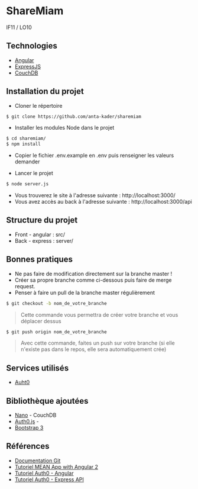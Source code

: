 
# ShareMiam

IF11 / LO10

## Technologies 

- [Angular](https://angular.io/)
- [ExpressJS](http://expressjs.com/)
- [CouchDB](http://couchdb.apache.org/)

## Installation du projet

- Cloner le répertoire
```sh
$ git clone https://github.com/anta-kader/sharemiam
```

- Installer les modules Node dans le projet
```sh
$ cd sharemiam/
$ npm install
```

- Copier le fichier .env.example en .env puis renseigner les valeurs demander

- Lancer le projet 
```sh
$ node server.js
```
- Vous trouverez le site à l'adresse suivante : http://localhost:3000/
- Vous avez accès au back à l'adresse suivante : http://localhost:3000/api

## Structure du projet

- Front - angular : src/
- Back - express : server/ 

## Bonnes pratiques

* Ne pas faire de modification directement sur la branche master !
* Créer sa propre branche comme ci-dessous puis faire de merge request.
* Penser à faire un pull de la branche master régulièrement

```sh
$ git checkout -b nom_de_votre_branche
```
> Cette commande vous permettra de créer votre branche et vous déplacer dessus

```sh
$ git push origin nom_de_votre_branche
```
> Avec cette commande, faites un push sur votre branche (si elle n'existe pas dans le repos, elle sera automatiquement crée)

## Services utilisés

* [Auht0](https://auth0.com/)

## Bibliothèque ajoutées 

* [Nano](https://github.com/dscape/nano) - CouchDB
* [Auth0.js](https://github.com/auth0/auth0.js) - 
* [Bootstrap 3](http://getbootstrap.com/)

## Références

* [Documentation Git](https://git-scm.com/documentation)
* [Tutoriel MEAN App with Angular 2](https://scotch.io/tutorials/mean-app-with-angular-2-and-the-angular-cli)
* [Tutoriel Auth0 - Angular](https://auth0.com/docs/quickstart/spa/angularjs/01-login)
* [Tutoriel Auth0 - Express API](https://auth0.com/docs/quickstart/backend/nodejs/00-getting-started)



